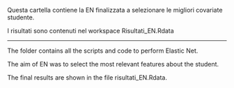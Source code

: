 Questa cartella contiene la EN finalizzata a selezionare le migliori covariate studente.

I risultati sono contenuti nel workspace Risultati_EN.Rdata

--------------------------------------

The folder contains all the scripts and code to perform Elastic Net.

The aim of EN was to select the most relevant features about the student.

The final results are shown in the file risultati_EN.Rdata.
